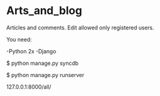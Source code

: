 Arts_and_blog
=============

Articles and comments. Edit allowed only registered users.

You need:

-Python 2x
-Django

$ python manage.py syncdb

$ python manage.py runserver

127.0.0.1:8000/all/
